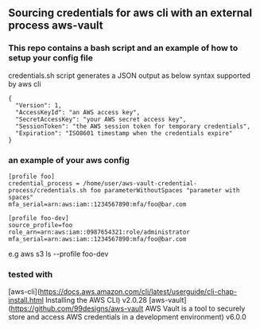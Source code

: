 ## Sourcing credentials for aws cli with an external process aws-vault
### This repo contains a bash script and an example of how to setup your config file
credentials.sh script generates a JSON output as below syntax supported by aws cli
```
{
  "Version": 1,
  "AccessKeyId": "an AWS access key",
  "SecretAccessKey": "your AWS secret access key",
  "SessionToken": "the AWS session token for temporary credentials", 
  "Expiration": "ISO8601 timestamp when the credentials expire"
}  
```

### an example of your aws config
```
[profile foo]
credential_process = /home/user/aws-vault-credential-process/credentials.sh foo parameterWithoutSpaces "parameter with spaces"
mfa_serial=arn:aws:iam::1234567890:mfa/foo@bar.com

[profile foo-dev]
source_profile=foo
role_arn=arn:aws:iam::0987654321:role/administrator
mfa_serial=arn:aws:iam::1234567890:mfa/foo@bar.com
```

e.g aws s3 ls --profile foo-dev

### tested with
[aws-cli](https://docs.aws.amazon.com/cli/latest/userguide/cli-chap-install.html Installing the AWS CLI) v2.0.28
[aws-vault](https://github.com/99designs/aws-vault AWS Vault is a tool to securely store and access AWS credentials in a development environment) v6.0.0